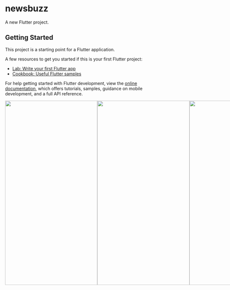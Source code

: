 # newsbuzz

A new Flutter project.

## Getting Started

This project is a starting point for a Flutter application.

A few resources to get you started if this is your first Flutter project:

- [Lab: Write your first Flutter app](https://docs.flutter.dev/get-started/codelab)
- [Cookbook: Useful Flutter samples](https://docs.flutter.dev/cookbook)

For help getting started with Flutter development, view the
[online documentation](https://docs.flutter.dev/), which offers tutorials,
samples, guidance on mobile development, and a full API reference.

<!DOCTYPE html>
<html lang="en">
  <body>
    <div style="display:flex">
    <img src="https://drive.google.com/uc?export=view&id=1XrMLivYUOuAIWr0a6scMWDovRlywYxGw" height="600" width="300"/>
    <img src="https://drive.google.com/uc?export=view&id=1R_phfYqWzUug85Nh_PgVVTOgRPruFAdc" height="600" width="300"/>
    <img src="https://drive.google.com/uc?export=view&id=1-6PcTjjfHXSXpvxj61qBd_sRZE5-FJbu" height="600" width="300"/>
    </div>
  </body>
 </html>

